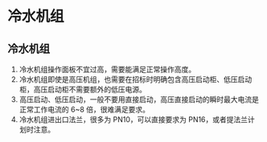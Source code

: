 # 冷水机组

## 冷水机组

1. 冷水机组操作面板不宜过高，需要能满足正常操作高度。
2. 冷水机组即使是高压机组，也需要在招标时明确包含高压启动柜、低压启动柜，高压启动柜不需要额外的低压电源。
3. 高压启动、低压启动，一般不要用直接启动，高压直接启动的瞬时最大电流是正常工作电流的 6~8 倍，很难满足要求。
4. 冷水机组进出口法兰，很多为 PN10，可以直接要求为 PN16，或者提法兰计划时注意。
